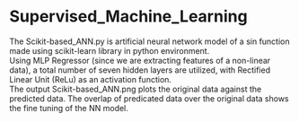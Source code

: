 # Supervised_Machine_Learning
The Scikit-based_ANN.py is artificial neural network model of a sin function made using scikit-learn library in python environment. <br />
Using MLP Regressor (since we are extracting features of a non-linear data), a total number of seven hidden layers are utilized, with Rectified Linear Unit (ReLu) as an activation function. <br/>
The output Scikit-based_ANN.png plots the original data against the predicted data. The overlap of predicated data over the original data shows the fine tuning of the NN model.  
